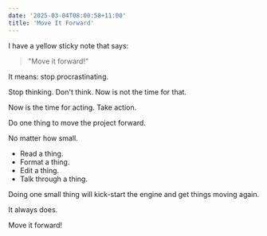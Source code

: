 ```yaml
---
date: '2025-03-04T08:00:58+11:00'
title: 'Move It Forward'
---
```


I have a yellow sticky note that says:

> "Move it forward!"

It means: stop procrastinating.

Stop thinking. Don't think. Now is not the time for that.

Now is the time for acting. Take action.

Do one thing to move the project forward.

No matter how small.

- Read a thing.
- Format a thing.
- Edit a thing.
- Talk through a thing.

Doing one small thing will kick-start the engine and get things moving again.

It always does.

Move it forward!